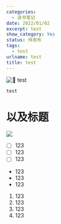 ```yaml
---
categories:
  - 读书笔记
date: 2022/01/02
excerpt: test
show_category: Yes
status: 待发布
tags:
  - test
urlname: test
title: test
---
```



<aside>

<img class="emoji" draggable="false" alt="🤮" src="https://twemoji.maxcdn.com/v/13.1.0/72x72/1f92e.png"/> test
</aside>

```java
test
```

# 以及标题

![](/notion_images/e113eda8bf95ecd35285c254c7e1215a.png)

- [ ]  123
- [ ]  123
- [ ]  123

- 123
- 123
- 123

1. 123
2. 123
3. 123
4. 123